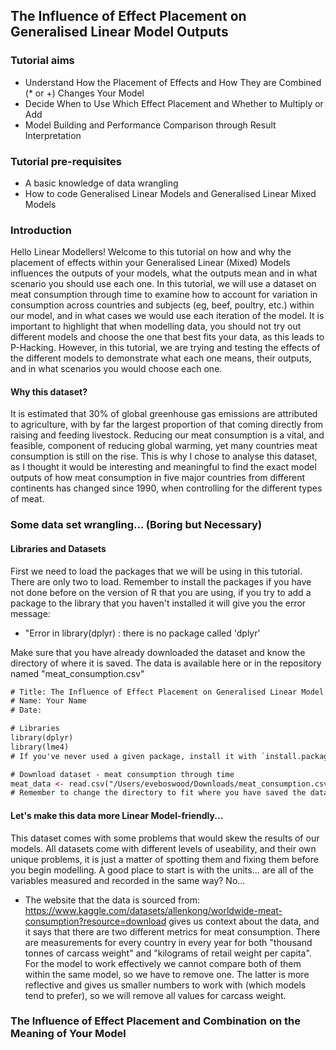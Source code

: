 ## The Influence of Effect Placement on Generalised Linear Model Outputs

### Tutorial aims
- Understand How the Placement of Effects and How They are Combined (* or +) Changes Your Model
- Decide When to Use Which Effect Placement and Whether to Multiply or Add
- Model Building and Performance Comparison through Result Interpretation

### Tutorial pre-requisites
- A basic knowledge of data wrangling
- How to code Generalised Linear Models and Generalised Linear Mixed Models

### Introduction
Hello Linear Modellers! Welcome to this tutorial on how and why the placement of effects within your Generalised Linear (Mixed) Models influences the outputs of your models, what the outputs mean and in what scenario you should use each one. 
In this tutorial, we will use a dataset on meat consumption through time to examine how to account for variation in consumption across countries and subjects (eg, beef, poultry, etc.) within our model, and in what cases we would use each iteration of the model.
It is important to highlight that when modelling data, you should not try out different models and choose the one that best fits your data, as this leads to P-Hacking. However, in this tutorial, we are trying and testing the effects of the different models to demonstrate what each one means, their outputs, and in what scenarios you would choose each one.

#### Why this dataset?
It is estimated that 30% of global greenhouse gas emissions are attributed to agriculture, with by far the largest proportion of that coming directly from raising and feeding livestock. Reducing our meat consumption is a vital, and feasible, component of reducing global warming, yet many countries meat consumption is still on the rise. This is why I chose to analyse this dataset, as I thought it would be interesting and meaningful to find the exact model outputs of how meat consumption in five major countries from different continents has changed since 1990, when controlling for the different types of meat.

### Some data set wrangling... (Boring but Necessary) 
#### Libraries and Datasets 
First we need to load the packages that we will be using in this tutorial. There are only two to load. Remember to install the packages if you have not done before on the version of R that you are using, if you try to add a package to the library that you haven't installed it will give you the error message: 
- "Error in library(dplyr) : there is no package called 'dplyr'

Make sure that you have already downloaded the dataset and know the directory of where it is saved. The data is available here or in the repository named "meat_consumption.csv"

```html
# Title: The Influence of Effect Placement on Generalised Linear Model Outputs
# Name: Your Name
# Date:

# Libraries
library(dplyr)
library(lme4)
# If you've never used a given package, install it with `install.packages("name")'

# Download dataset - meat consumption through time
meat_data <- read.csv("/Users/eveboswood/Downloads/meat_consumption.csv")
# Remember to change the directory to fit where you have saved the dataset
```
#### Let's make this data more Linear Model-friendly...
This dataset comes with some problems that would skew the results of our models. All datasets come with different levels of useability, and their own unique problems, it is just a matter of spotting them and fixing them before you begin modelling. A good place to start is with the units... are all of the variables measured and recorded in the same way? No...
- The website that the data is sourced from: https://www.kaggle.com/datasets/allenkong/worldwide-meat-consumption?resource=download gives us context about the data, and it says that there are two different metrics for meat consumption. There are measurements for every country in every year for both "thousand tonnes of carcass weight" and "kilograms of retail weight per capita". For the model to work effectively we cannot compare both of them within the same model, so we have to remove one. The latter is more reflective and gives us smaller numbers to work with (which models tend to prefer), so we will remove all values for carcass weight.





### The Influence of Effect Placement and Combination on the Meaning of Your Model



